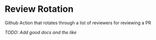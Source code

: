 # Review Rotation

Github Action that rotates through a list of reviewers for reviewing a PR

_TODO: Add good docs and the like_